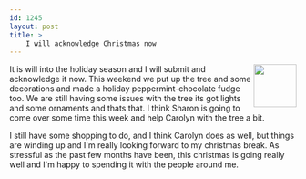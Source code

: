 ```yaml
---
id: 1245
layout: post
title: >
    I will acknowledge Christmas now
---
```


<a href="http://www.flickr.com/photos/sock/326230795/" title="Photo Sharing"><img src="http://static.flickr.com/137/326230795_9b6699a95a_s.jpg" width="75" height="75" alt="" align="right" /></a>It is will into the holiday season and I will submit and acknowledge it now. This weekend we put up the tree and some decorations and made a holiday peppermint-chocolate fudge too. We are still having some issues with the tree its got lights and some ornaments and thats that. I think Sharon is going to come over some time this week and help Carolyn with the tree a bit.

I still have some shopping to do, and I think Carolyn does as well, but things are winding up and I'm really looking forward to my christmas break. As stressful as the past few months have been, this christmas is going really well and I'm happy to spending it with the people around me.
